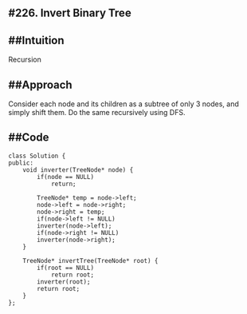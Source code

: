 #**226. Invert Binary Tree**
--------------------------------------------

##**Intuition**
-------------------
Recursion

##**Approach**
------------------
Consider each node and its children as a subtree of only 3 nodes, and simply shift them.
Do the same recursively using DFS.

##**Code**
-----------------
```
class Solution {
public:
    void inverter(TreeNode* node) {
        if(node == NULL)
            return;
        
        TreeNode* temp = node->left;
        node->left = node->right;
        node->right = temp;
        if(node->left != NULL)
        inverter(node->left);
        if(node->right != NULL)
        inverter(node->right);
    }

    TreeNode* invertTree(TreeNode* root) {
        if(root == NULL)
            return root;
        inverter(root);
        return root;
    }
};
```